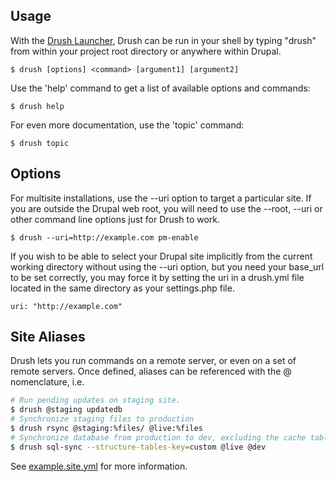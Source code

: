 Usage
-----------

With the [Drush Launcher](https://github.com/drush-ops/drush-launcher), Drush can be run in your shell by typing "drush" from within your project root directory or anywhere within Drupal.

    $ drush [options] <command> [argument1] [argument2]

Use the 'help' command to get a list of available options and commands:

    $ drush help

For even more documentation, use the 'topic' command:

    $ drush topic

Options
-----------

For multisite installations, use the --uri option to target a particular site.  If
you are outside the Drupal web root, you will need to use the --root, --uri or other
command line options just for Drush to work.

    $ drush --uri=http://example.com pm-enable

If you wish to be able to select your Drupal site implicitly from the
current working directory without using the --uri option, but you need your
base_url to be set correctly, you may force it by setting the uri in
a drush.yml file located in the same directory as your settings.php file.

```
uri: "http://example.com"
```

Site Aliases
------------

Drush lets you run commands on a remote server, or even on a set of remote
servers.  Once defined, aliases can be referenced with the @ nomenclature, i.e.

```bash
# Run pending updates on staging site.
$ drush @staging updatedb
# Synchronize staging files to production
$ drush rsync @staging:%files/ @live:%files
# Synchronize database from production to dev, excluding the cache table
$ drush sql-sync --structure-tables-key=custom @live @dev
```

See [example.site.yml](https://raw.githubusercontent.com/drush-ops/drush/master/examples/example.site.yml) for more information.

